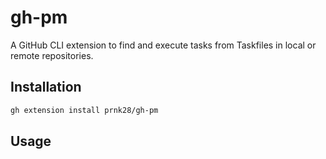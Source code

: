 
# gh-pm

A GitHub CLI extension to find and execute tasks from Taskfiles in local or remote repositories.

## Installation

```bash
gh extension install prnk28/gh-pm
```

## Usage
